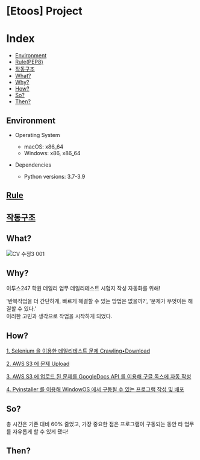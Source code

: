 # [Etoos] Project

# Index
- [Environment](https://github.com/JAY-Winter/Ultimate-Python#environment)
- [Rule(PEP8)](https://github.com/JAY-Winter/Ultimate-Python#rule)
- [작동구조](https://github.com/JAY-Winter/Ultimate-Python#작동구조)
- [What?](https://github.com/JAY-Winter/Ultimate-Python#what)
- [Why?](https://github.com/JAY-Winter/Ultimate-Python#why)
- [How?](https://github.com/JAY-Winter/Ultimate-Python#how)
- [So?](https://github.com/JAY-Winter/Ultimate-Python#so)
- [Then?](https://github.com/JAY-Winter/Ultimate-Python#then)

## **Environment**

- Operating System
    - macOS: x86_64
    - Windows: x86, x86_64

- Dependencies
    - Python versions: 3.7-3.9
##

##  **[Rule](https://s3.ap-northeast-2.amazonaws.com/jaywinter.github/Rule.pdf)**

##  **[작동구조](https://s3.ap-northeast-2.amazonaws.com/jaywinter.github/Def_List.pdf)**

## **What?**

![CV  수정3 001](https://user-images.githubusercontent.com/81538994/146696119-31d0d5a9-1606-44fb-8861-7200f5341fcc.jpeg)

## **Why?** 
이투스247 학원 데일리 업무 데일리테스트 시험지 작성 자동화를 위해!
<p>
<p>
'반복작업을 더 간단하게, 빠르게 해결할 수 있는 방법은 없을까?', '문제가 무엇이든 해결할 수 있다.' 
<br>
이러한 고민과 생각으로 작업을 시작하게 되었다. 

## **How?** 
<p>

[1. Selenium 을 이용한 데일리테스트 문제 Crawling•Download](https://velog.io/@jaythomas/ETOOS-Selenium-%EA%B3%BC-%ED%95%A8%EA%BB%98%EB%9D%BC%EB%A9%B4)
<br>

[2. AWS S3 에 문제 Upload](https://velog.io/@jaythomas/ETOOS-Selenium-AWS-%EC%9C%BC%EB%A1%9C-%EC%9D%BC-%EC%95%88%ED%95%98%EA%B8%B0-%EB%A7%88%EB%AC%B4%EB%A6%AC)
<br>

[3. AWS S3 에 업로드 된 문제를 GoogleDocs API 를 이용해 구글 독스에 자동 작성](https://velog.io/@jaythomas/Google-API-Google-Docs-API-%EB%A1%9C-%EB%AC%B8%EC%84%9C-%EC%9E%91%EC%84%B1%ED%95%98%EA%B8%B0)
<br>

[4. Pyinstaller 를 이용해 WindowOS 에서 구동될 수 있는 프로그램 작성 및 배포]()
<p>

## **So?** 

총 시간은 기존 대비 60% 줄었고, 가장 중요한 점은 프로그램이 구동되는 동안 타 업무를 자유롭게 할 수 있게 됐다!

## **Then?**
